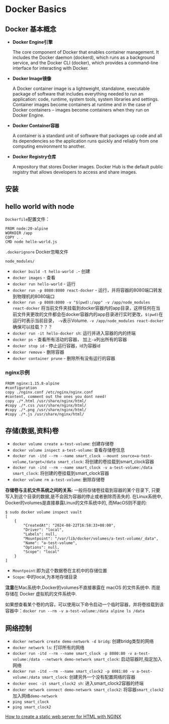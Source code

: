 # Docker Basics

## Docker 基本概念

* **Docker Engine引擎**

	The core component of Docker that enables container management. It includes the Docker daemon (dockerd), which runs as a background service, and the Docker CLI (docker), which provides a command-line interface for interacting with Docker.
 
* **Docker Image镜像**

	A Docker container image is a lightweight, standalone, executable package of software that includes everything needed to run an application: code, runtime, system tools, system libraries and settings.
	Container images become containers at runtime and in the case of Docker containers – images become containers when they run on Docker Engine.
* **Docker Container容器**

	A container is a standard unit of software that packages up code and all its dependencies so the application runs quickly and reliably from one computing environment to another.

* **Docker Registry仓库**

	A repository that stores Docker images. Docker Hub is the default public registry that allows developers to access and share images. 
	

## 安装


## hello world with node

`Dockerfile`配置文件：

```
FROM node:20-alpine
WORKDIR /app
COPY . .
CMD node helle-world.js
```

`.dockerignore` Docker忽略文件

```
node_modules/
```

* `docker build -t hello-world .`- 创建
* `docker images` - 查看
* `docker run hello-world` - 运行
* `docker run -p 8080:8080 react-docker` - 运行，并将容器的8080端口转发到物理机的8080端口
* `docker run -p 8080:8080 -v "$(pwd):/app" -v /app/node_modules react-docker` 将当前文件夹挂载到docker容器内的app目录，这样任何在当前文件夹更改的文件都会在docker容器内的app目录进行实时更改，`$(pwd)`在运行时表示当前目录， `-v`表示Volume. `-v /app/node_modules react-docker` 确保可以挂载？？？
* `docker run -it hello-docker sh`: 运行并进入容器的内的终端
* `docker ps` - 查看所有活动的容器， 加上`-a`列出所有的容器
* `docker stop id` - 停止运行容器，id为容器id
* `docker remove` - 删除容器
* `docker container prune` - 删除所有没有运行的容器

### nginx示例

```
FROM nginx:1.15.8-alpine
#configuration
copy ./nginx.conf /etc/nginx/nginx.conf
#content, comment out the ones you dont need!
copy ./*.html /usr/share/nginx/html/
#copy ./*.css /usr/share/nginx/html/
#copy ./*.png /usr/share/nginx/html/
#copy ./*.js /usr/share/nginx/html/
```

## 存储(数据,资料)卷

* `docker volume create a-test-volume`: 创建存储卷
* `docker volume inspect a-test-volume`: 查看存储卷信息
* `docker run -itd --rm --name smart_clock --mount source=a-test-volume,target=/data smart_clock`: 将创建的卷挂载到smart_clock容器
* `docker run -itd --rm --name smart_clock -v a-test-volume:/data smart_clock`: 将创建的卷挂载到smart_clock容器
* `docker volume rm a-test-volume`: 删除存储卷

**存储卷与主机文件系统之间的关系:**
一般将存储卷挂载到容器的某个目录下, 只要写入到这个目录的数据,是不会因为容器的停止或者删除而丢失的. 在Linux系统中, Docker的volumes是直接暴露Linux的文件系统中的, 而MacOS则不是的:
	
```
$ sudo docker volume inspect vault
[
    {
        "CreatedAt": "2024-08-22T16:58:33+08:00",
        "Driver": "local",
        "Labels": null,
        "Mountpoint": "/var/lib/docker/volumes/a-test-volume/_data",
        "Name": "a-test-volume",
        "Options": null,
        "Scope": "local"
    }
]
```
	
* `Mountpoint`:即为这个数据卷在主机中的存储位置
* `Scope`: 中的local,为本地存储目录
	
**注意**在Mac系统中,Docker的volumes不直接暴露在 macOS 的文件系统中. 而是存储在 Docker 虚拟机的文件系统中. 
	
如果想查看某个卷的内容，可以使用以下命令启动一个临时容器，并将卷挂载到该容器中：`docker run --rm -v a-test-volume:/data alpine ls /data`

## 网络控制

* `docker network create demo-network -d bridg`: 创建bridg类型的网络
* `docker network ls`: 打印所有的网络
* `docker run -itd --rm --name smart_clock -p 8080:80 -v a-test-volume:/data --network demo-network smart_clock`: 启动容器时,指定加入网络
* `docker run -itd --rm --name smart_clock2 -p 8081:80 -v a-test-volume:/data smart_clock`: 创建另外一个没有配置网络的容器
* `docker exec -it smart_clock2 sh`: 进入smart_clock2容器的终端
* `docker network connect demo-network smart_clock2`: 将容器`smart_clock2`加入网络`demo-network`
* `ping smart_clock`
* `ping smart_clock2`

[How to create a static web server for HTML with NGINX](https://thatdevopsguy.medium.com/how-to-create-a-static-web-server-for-html-with-nginx-99bf8226bce6)
